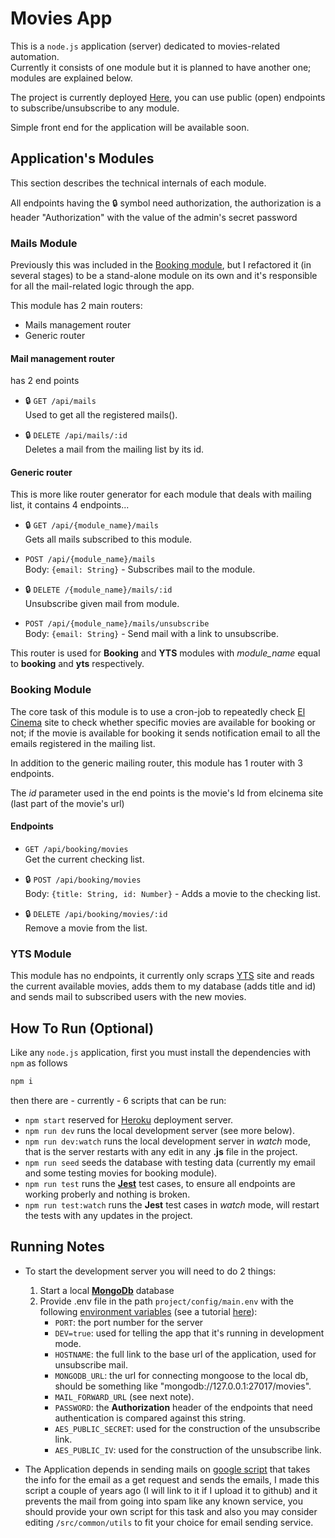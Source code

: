 # Movies App
This is a `node.js` application (server) dedicated to movies-related automation.  
Currently it consists of one module but it is planned to have another one; modules are explained below.

The project is currently deployed [Here](http://saber-movies.herokuapp.com), you can use public (open) endpoints to subscribe/unsubscribe to any module.

Simple front end for the application will be available soon.

## Application's Modules
This section describes the technical internals of each module.

All endpoints having the :lock: symbol need authorization, the authorization is a header "Authorization" with the value of the admin's secret password

### Mails Module
Previously this was included in the [Booking module](#booking-module), but I refactored it (in several stages) to be a stand-alone module on its own and it's responsible for all the mail-related logic through the app.

This module has 2 main routers:
- Mails management router
- Generic router

#### Mail management router
has 2 end points
- :lock: `GET /api/mails`  
Used to get all the registered mails().

- :lock: `DELETE /api/mails/:id`  
Deletes a mail from the mailing list by its id.

#### Generic router
This is more like router generator for each module that deals with mailing list, it contains 4 endpoints...

- :lock: `GET /api/{module_name}/mails`   
Gets all mails subscribed to this module.

- `POST /api/{module_name}/mails`  
Body: `{email: String}` - Subscribes mail to the module.

- :lock: `DELETE /{module_name}/mails/:id`  
Unsubscribe given mail from module.

- `POST /api/{module_name}/mails/unsubscribe`  
Body: `{email: String}` - Send mail with a link to unsubscribe.

This router is used for **Booking** and **YTS** modules with _module_name_ equal to **booking** and **yts** respectively.


### Booking Module
The core task of this module is to use a cron-job to repeatedly check [El Cinema](https://www.elcinema.com/en/) site to check whether specific movies are available for booking or not; if the movie is available for booking it sends notification email to all the emails registered in the mailing list.   
  
In addition to the generic mailing router, this module has 1 router with 3 endpoints.

The _id_ parameter used in the end points is the movie's Id from elcinema site (last part of the movie's url)

#### Endpoints
- `GET /api/booking/movies`  
Get the current checking list.

- :lock: `POST /api/booking/movies`  
Body: `{title: String, id: Number}` - Adds a movie to the checking list.

- :lock: `DELETE /api/booking/movies/:id`  
Remove a movie from the list.

### YTS Module
This module has no endpoints, it currently only scraps [YTS](https://yts.am/) site and reads the current available movies, adds them to my database (adds title and id) and sends mail to subscribed users with the new movies.

## How To Run (Optional)
Like any `node.js` application, first you must install the dependencies with `npm` as follows
```bash
npm i
```
then there are - currently - 6 scripts that can be run:
- `npm start` reserved for [Heroku](https://www.heroku.com) deployment server.
- `npm run dev` runs the local development server (see more below).
- `npm run dev:watch` runs the local development server in _watch_ mode, that is the server restarts with any edit in any **.js** file in the project.
- `npm run seed` seeds the database with testing data (currently my email and some testing movies for booking module).
- `npm run test` runs the [**Jest**](https://www.npmjs.com/package/jest) test cases, to ensure all endpoints are working proberly and nothing is broken.
- `npm run test:watch` runs the **Jest** test cases in _watch_ mode, will restart the tests with any updates in the project.

## Running Notes
- To start the development server you will need to do 2 things:
    1. Start a local [**MongoDb**](https://www.mongodb.com) database
    2. Provide .env file in the path `project/config/main.env` with the following [environment variables](https://en.wikipedia.org/wiki/Environment_variable) (see a tutorial [here](https://www.twilio.com/blog/working-with-environment-variables-in-node-js-html)):
        - `PORT`: the port number for the server
        - `DEV=true`: used for telling the app that it's running in development mode.
        - `HOSTNAME`: the full link to the base url of the application, used for unsubscribe mail.
        - `MONGODB_URL`: the url for connecting mongoose to the local db, should be something like "mongodb://127.0.0.1:27017/movies".
        - `MAIL_FORWARD_URL` (see next note).
        - `PASSWORD`: the **Authorization** header of the endpoints that need authentication is compared against this string.
        - `AES_PUBLIC_SECRET`: used for the construction of the unsubscribe link.
        - `AES_PUBLIC_IV`: used for the construction of the unsubscribe link.

- The Application depends in sending mails on [google script](https://www.google.com/script/start) that takes the info for the email as a get request and sends the emails, I made this script a couple of years ago (I will link to it if I upload it to github) and it prevents the mail from going into spam like any known service, you should provide your own script for this task and also you may consider editing `/src/common/utils` to fit your choice for email sending service.